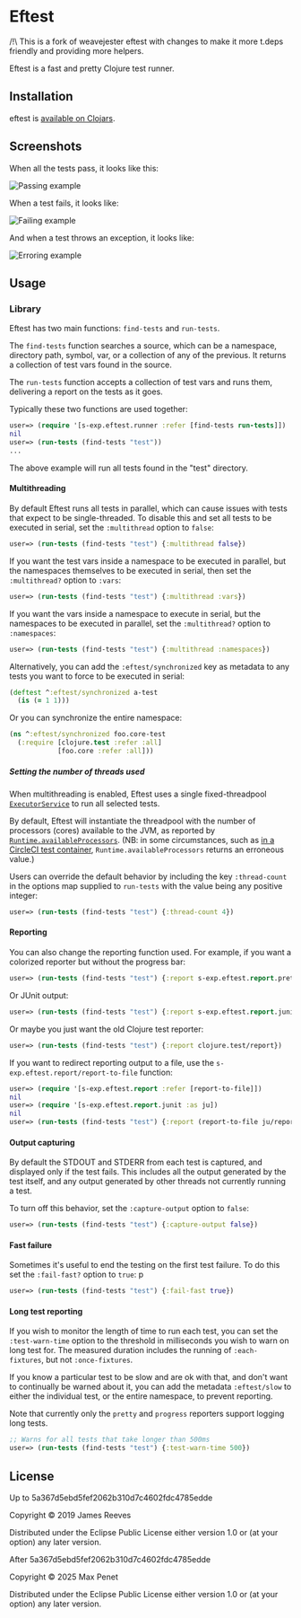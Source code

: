 # Eftest

/!\ This is a fork of weavejester eftest with changes to make it more t.deps
friendly and providing more helpers.

Eftest is a fast and pretty Clojure test runner.

## Installation

eftest is [available on Clojars](https://clojars.org/mpenet/eftest).

## Screenshots

When all the tests pass, it looks like this:

![Passing example](doc/passing-example.png)

When a test fails, it looks like:

![Failing example](doc/failing-example.png)

And when a test throws an exception, it looks like:

![Erroring example](doc/erroring-example.png)

## Usage

### Library

Eftest has two main functions: `find-tests` and `run-tests`.

The `find-tests` function searches a source, which can be a namespace,
directory path, symbol, var, or a collection of any of the previous.
It returns a collection of test vars found in the source.

The `run-tests` function accepts a collection of test vars and runs
them, delivering a report on the tests as it goes.

Typically these two functions are used together:

```clojure
user=> (require '[s-exp.eftest.runner :refer [find-tests run-tests]])
nil
user=> (run-tests (find-tests "test"))
...
```

The above example will run all tests found in the "test" directory.

#### Multithreading

By default Eftest runs all tests in parallel, which can cause issues
with tests that expect to be single-threaded. To disable this and set
all tests to be executed in serial, set the `:multithread` option to
`false`:

```clojure
user=> (run-tests (find-tests "test") {:multithread false})
```

If you want the test vars inside a namespace to be executed in
parallel, but the namespaces themselves to be executed in serial, then
set the `:multithread?` option to `:vars`:

```clojure
user=> (run-tests (find-tests "test") {:multithread :vars})
```

If you want the vars inside a namespace to execute in serial, but the
namespaces to be executed in parallel, set the `:multithread?` option
to `:namespaces`:

```clojure
user=> (run-tests (find-tests "test") {:multithread :namespaces})
```

Alternatively, you can add the `:eftest/synchronized` key as metadata
to any tests you want to force to be executed in serial:

```clojure
(deftest ^:eftest/synchronized a-test
  (is (= 1 1)))
```

Or you can synchronize the entire namespace:

```clojure
(ns ^:eftest/synchronized foo.core-test
  (:require [clojure.test :refer :all]
            [foo.core :refer :all]))
```

##### Setting the number of threads used

When multithreading is enabled, Eftest uses a single fixed-threadpool
[`ExecutorService`][executorservice] to run all selected tests.

By default, Eftest will instantiate the threadpool with the number of processors
(cores) available to the JVM, as reported by
[`Runtime.availableProcessors`][availableprocessors]. (NB: in some
circumstances, such as [in a CircleCI test container][resource-class],
`Runtime.availableProcessors` returns an erroneous value.)

[executorservice]: https://docs.oracle.com/en/java/javase/11/docs/api/java.base/java/util/concurrent/ExecutorService.html
[availableprocessors]: https://docs.oracle.com/en/java/javase/11/docs/api/java.base/java/lang/Runtime.html#availableProcessors()
[resource-class]: https://circleci.com/docs/2.0/configuration-reference/#resource_class

Users can override the default behavior by including the key `:thread-count`
in the options map supplied to `run-tests` with the value being any
positive integer:

```clojure
user=> (run-tests (find-tests "test") {:thread-count 4})
```

#### Reporting

You can also change the reporting function used. For example, if you
want a colorized reporter but without the progress bar:

```clojure
user=> (run-tests (find-tests "test") {:report s-exp.eftest.report.pretty/report})
```

Or JUnit output:

```clojure
user=> (run-tests (find-tests "test") {:report s-exp.eftest.report.junit/report})
```

Or maybe you just want the old Clojure test reporter:

```clojure
user=> (run-tests (find-tests "test") {:report clojure.test/report})
```

If you want to redirect reporting output to a file, use the
`s-exp.eftest.report/report-to-file` function:

```clojure
user=> (require '[s-exp.eftest.report :refer [report-to-file]])
nil
user=> (require '[s-exp.eftest.report.junit :as ju])
nil
user=> (run-tests (find-tests "test") {:report (report-to-file ju/report "test.xml")})
```

#### Output capturing

By default the STDOUT and STDERR from each test is captured, and
displayed only if the test fails. This includes all the output
generated by the test itself, and any output generated by other
threads not currently running a test.

To turn off this behavior, set the `:capture-output` option to
`false`:

```clojure
user=> (run-tests (find-tests "test") {:capture-output false})
```

#### Fast failure

Sometimes it's useful to end the testing on the first test failure. To
do this set the `:fail-fast?` option to `true`:
p
```clojure
user=> (run-tests (find-tests "test") {:fail-fast true})
```

#### Long test reporting

If you wish to monitor the length of time to run each test, you can
set the `:test-warn-time` option to the threshold in milliseconds you
wish to warn on long test for. The measured duration includes the
running of `:each-fixtures`, but not `:once-fixtures`.

If you know a particular test to be slow and are ok with that, and
don't want to continually be warned about it, you can add the metadata
`:eftest/slow` to either the individual test, or the entire namespace,
to prevent reporting.

Note that currently only the `pretty` and `progress` reporters support
logging long tests.

```clojure
;; Warns for all tests that take longer than 500ms
user=> (run-tests (find-tests "test") {:test-warn-time 500})
```

## License

Up to 5a367d5ebd5fef2062b310d7c4602fdc4785edde

Copyright © 2019 James Reeves

Distributed under the Eclipse Public License either version 1.0 or (at
your option) any later version.


After 5a367d5ebd5fef2062b310d7c4602fdc4785edde

Copyright © 2025 Max Penet

Distributed under the Eclipse Public License either version 1.0 or (at
your option) any later version.
